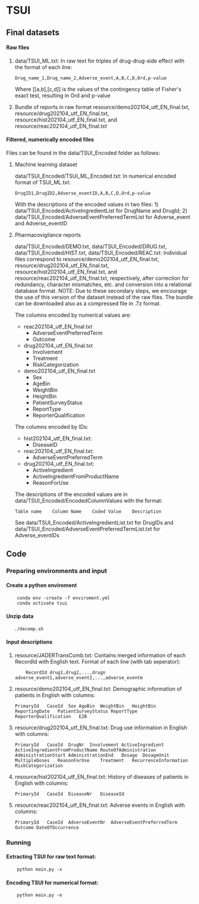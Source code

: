 # TSUI

## Final datasets
#### Raw files
1) data/TSUI_ML.txt: In raw text for triples of drug-drug-side effect with the format of each line:
    ```
    Drug_name_1,Drug_name_2,Adverse_event,A,B,C,D,Ord,p-value
    ```
    Where [[a,b],[c,d]] is the values of the contingency table of Fisher's exact test, resulting in Ord and p-value

2) Bundle of reports in raw format
    resource/demo202104_utf_EN_final.txt, resource/drug202104_utf_EN_final.txt, resource/hist202104_utf_EN_final.txt, and
    resource/reac202104_utf_EN_final.txt

#### Filtered, numerically encoded files
Files can be found in the data/TSUI_Encoded folder as follows: 
1) Machine learning dataset
   
   data/TSUI_Encoded/TSUI_ML_Encoded.txt: In numerical encoded format of TSUI_ML.txt:
    ```
    DrugID1,DrugID2,Adverse_eventID,A,B,C,D,Ord,p-value
    ```
    With the descriptions of the encoded values in two files: 1) data/TSUI_Encoded/ActiveIngredientList for DrugName and DrugId; 2) data/TSUI_Encoded/AdverseEventPreferredTermList for Adverse_event and Adverse_eventID


2) Pharmacovigilance reports
   
   data/TSUI_Encoded/DEMO.txt, data/TSUI_Encoded/DRUG.txt, data/TSUI_Encoded/HIST.txt, data/TSUI_Encoded/REAC.txt:
   Individual files correspond to resource/demo202104_utf_EN_final.txt, resource/drug202104_utf_EN_final.txt, resource/hist202104_utf_EN_final.txt, and resource/reac202104_utf_EN_final.txt, respectively, after correction for redundancy, character mismatches, etc. and conversion into a relational database format. NOTE: Due to these secondary steps, we encourage the use of this version of the dataset instead of the raw files. The bundle can be downloaded also as a compressed file in .7z format. 
   


    The columns encoded by numerical values are:
    - reac202104_utf_EN_final.txt
      - AdverseEventPreferredTerm
      - Outcome
    - drug202104_utf_EN_final.txt
      - Involvement
      - Treatment
      - RiskCategorization
    - demo202104_utf_EN_final.txt
      - Sex
      - AgeBin
      - WeightBin
      - HeightBin
      - PatientSurveyStatus
      - ReportType
      - ReporterQualification

    The columns encoded by IDs:
    - hist202104_utf_EN_final.txt:
      - DiseaseID 
    - reac202104_utf_EN_final.txt:
      - AdverseEventPreferredTerm
    - drug202104_utf_EN_final.txt:
      - ActiveIngredient
      - ActiveIngredientFromProductName 
      - ReasonForUse

    The descriptions of the encoded values are in data/TSUI_Encoded/EncodedColumnValues with the format:
    ```
    Table name    Column Name    Coded Value    Description
    ```
    See data/TSUI_Encoded/ActiveIngredientList.txt for DrugIDs and
    data/TSUI_Encoded/AdverseEventPreferredTermList.txt for Adverse_eventIDs

## Code
### Preparing environments and input
#### Create a python enviroment
```shell
    conda env -create -f enviroment.yml
    conda activate tsui
```
#### Unzip data
```shell
   ./decomp.sh
```
#### Input descriptions
1) resource/JADERTransComb.txt:
  Contains merged information of each RecordId with English text.
  Format of each line (with tab seperator):
    ```
        RecordId drug1,drug2,...,drugn adverse_event1,adverse_event2,...,adverse_eventm
    ```
2) resource/demo202104_utf_EN_final.txt:
  Demographic information of patients in English with columns:
    ```
    PrimaryId	CaseId	Sex	AgeBin	WeightBin	HeightBin	ReportingDate	PatientSurveyStatus	ReportType	ReporterQualification	E2B
    ```
3) resource/drug202104_utf_EN_final.txt:
  Drug use information in English with columns:
    ```
    PrimaryId	CaseId	DrugNr	Involvement	ActiveIngredient	ActiveIngredientFromProductName	RouteOfAdministration	AdministrationStart	AdministrationEnd	Dosage	DosageUnit	MultipleDoses	ReasonForUse	Treatment	RecurrenceInformation	RiskCategorization
    ```
4) resource/hist202104_utf_EN_final.txt:
  History of diseases of patients in English with columns:
    ```
    PrimaryId	CaseId	DiseaseNr	DiseaseId
    ```
5) resource/reac202104_utf_EN_final.txt:
  Adverse events in English with columns:
    ```
    PrimaryId   CaseId  AdverseEventNr	AdverseEventPreferredTerm	Outcome DateOfOccurrence
    ```

### Running
#### Extracting TSUI for raw text format:
```shell
    python main.py -x
```

#### Encoding TSUI for numerical format:

```shell
    python main.py -e
```
